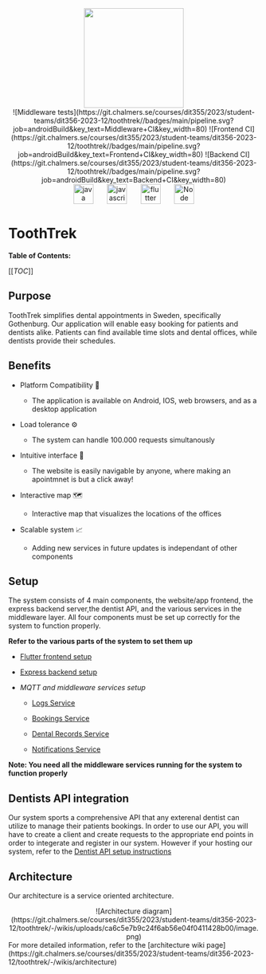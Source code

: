 <div align="center">

<img src="https://cdn.pixabay.com/photo/2016/06/13/13/46/shark-1454245_1280.png" width="200" />

</div>

<div align="center">
![Middleware tests](https://git.chalmers.se/courses/dit355/2023/student-teams/dit356-2023-12/toothtrek//badges/main/pipeline.svg?job=androidBuild&key_text=Middleware+CI&key_width=80)
![Frontend CI](https://git.chalmers.se/courses/dit355/2023/student-teams/dit356-2023-12/toothtrek//badges/main/pipeline.svg?job=androidBuild&key_text=Frontend+CI&key_width=80)
![Backend CI](https://git.chalmers.se/courses/dit355/2023/student-teams/dit356-2023-12/toothtrek//badges/main/pipeline.svg?job=androidBuild&key_text=Backend+CI&key_width=80)
</div>
<div align="center">
        <img width ="40" alt="java img" src="https://cdn.freebiesupply.com/logos/large/2x/java-14-logo-png-transparent.png">&nbsp;&nbsp;&nbsp;&nbsp;&nbsp;&nbsp;
        <img width ="40" alt="javascript img" src="https://static.vecteezy.com/system/resources/previews/027/127/463/original/javascript-logo-javascript-icon-transparent-free-png.png">&nbsp;&nbsp;&nbsp;&nbsp;&nbsp;&nbsp;
        <img width ="40" alt="flutter img" src="https://storage.googleapis.com/cms-storage-bucket/0dbfcc7a59cd1cf16282.png">&nbsp;&nbsp;&nbsp;&nbsp;&nbsp;&nbsp;
        <img width ="40" alt="Node JS" src="https://upload.wikimedia.org/wikipedia/commons/thumb/d/d9/Node.js_logo.svg/590px-Node.js_logo.svg.png">
</div>

  # ToothTrek
</div>

**Table of Contents:**

[[_TOC_]]

## Purpose

ToothTrek simplifies dental appointments in Sweden, specifically Gothenburg. Our application will enable easy booking for patients and dentists alike. Patients can find available time slots and dental offices, while dentists provide their schedules. 

## Benefits


* Platform Compatibility 🔄

  * The application is available on Android, IOS, web browsers, and as a desktop application

* Load tolerance ⚙️
  * The system can handle 100.000 requests simultanously 

* Intuitive interface 🧩
  * The website is easily navigable by anyone, where making an apointmnet is but a click away!

* Interactive map 🗺️
  * Interactive map that visualizes the locations of the offices

* Scalable system 📈
  * Adding new services in future updates is independant of other components

## Setup
The system consists of 4 main components, the website/app frontend, the express backend server,the dentist API, and the various services in the middleware layer. All four components must be set up correctly for the system to function properly.

**Refer to the various parts of the system to set them up**

* [Flutter frontend setup](https://git.chalmers.se/courses/dit355/2023/student-teams/dit356-2023-12/toothtrek/-/blob/main/Website/Frontend/README.md?ref_type=heads)
* [Express backend setup](https://git.chalmers.se/courses/dit355/2023/student-teams/dit356-2023-12/toothtrek/-/blob/main/Website/Backend/README.md?ref_type=heads)

* *MQTT and middleware services setup*
  * [Logs Service](https://git.chalmers.se/courses/dit355/2023/student-teams/dit356-2023-12/toothtrek/-/blob/main/Middleware/Logs/README.md?ref_type=heads)

  * [Bookings Service](https://git.chalmers.se/courses/dit355/2023/student-teams/dit356-2023-12/toothtrek/-/blob/main/Middleware/bookings/README.md?ref_type=heads)
  * [Dental Records Service](https://git.chalmers.se/courses/dit355/2023/student-teams/dit356-2023-12/toothtrek/-/blob/main/Middleware/dentalRecord/README.md?ref_type=heads) 
  * [Notifications Service](https://git.chalmers.se/courses/dit355/2023/student-teams/dit356-2023-12/toothtrek/-/blob/main/Middleware/notifications/README.md?ref_type=heads)

**Note: You need all the middleware services running for the system to function properly** 

## Dentists API integration
Our system sports a comprehensive API that any exterenal dentist can utilize to manage their patients bookings. In order to use our API, you will have to create a client and create requests to the appropriate end points in order to integerate and register in our system. However if your hosting our system, refer to the [Dentist API setup instructions](https://git.chalmers.se/courses/dit355/2023/student-teams/dit356-2023-12/toothtrek/-/blob/main/DentistUI/README.md?ref_type=heads)

## Architecture
Our architecture is a service oriented architecture.
<div align="center">
![Architecture diagram](https://git.chalmers.se/courses/dit355/2023/student-teams/dit356-2023-12/toothtrek/-/wikis/uploads/ca6c5e7b9c24f6ab56e04f0411428b00/image.png)
</div>
For more detailed information, refer to the [architecture wiki page](https://git.chalmers.se/courses/dit355/2023/student-teams/dit356-2023-12/toothtrek/-/wikis/architecture)
